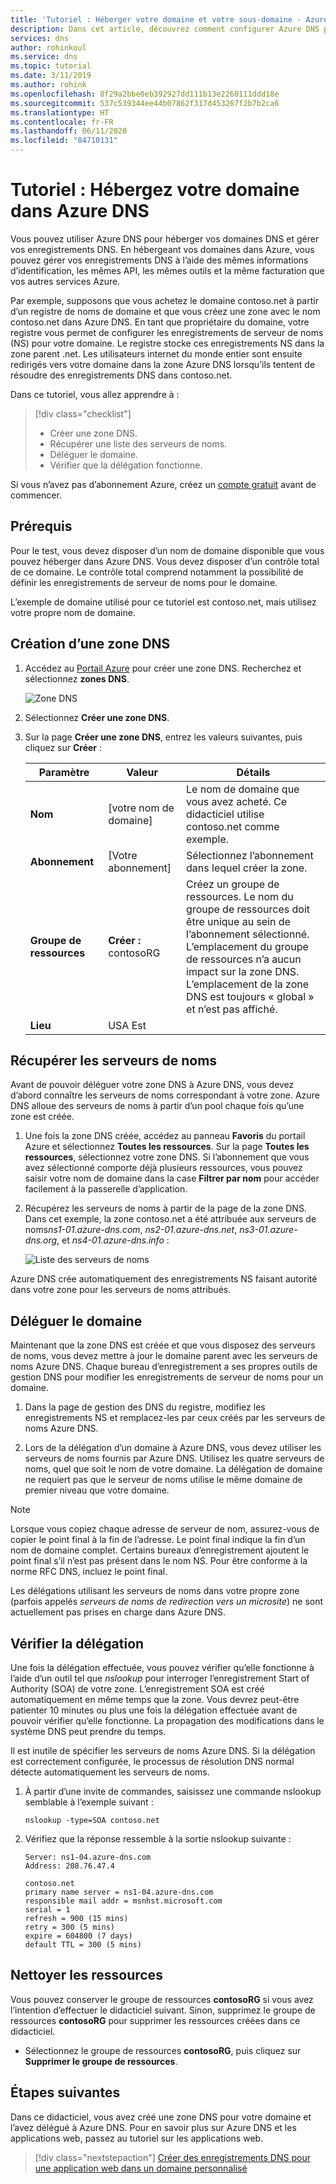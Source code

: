 ```yaml
---
title: 'Tutoriel : Héberger votre domaine et votre sous-domaine - Azure DNS'
description: Dans cet article, découvrez comment configurer Azure DNS pour héberger vos zones DNS.
services: dns
author: rohinkoul
ms.service: dns
ms.topic: tutorial
ms.date: 3/11/2019
ms.author: rohink
ms.openlocfilehash: 8f29a2bbe0eb392927dd111b13e2260111ddd18e
ms.sourcegitcommit: 537c539344ee44b07862f317d453267f2b7b2ca6
ms.translationtype: HT
ms.contentlocale: fr-FR
ms.lasthandoff: 06/11/2020
ms.locfileid: "84710131"
---
```

# <a name="tutorial-host-your-domain-in-azure-dns"></a>Tutoriel : Hébergez votre domaine dans Azure DNS

Vous pouvez utiliser Azure DNS pour héberger vos domaines DNS et gérer vos enregistrements DNS. En hébergeant vos domaines dans Azure, vous pouvez gérer vos enregistrements DNS à l’aide des mêmes informations d’identification, les mêmes API, les mêmes outils et la même facturation que vos autres services Azure.

Par exemple, supposons que vous achetez le domaine contoso.net à partir d’un registre de noms de domaine et que vous créez une zone avec le nom contoso.net dans Azure DNS. En tant que propriétaire du domaine, votre registre vous permet de configurer les enregistrements de serveur de noms (NS) pour votre domaine. Le registre stocke ces enregistrements NS dans la zone parent .net. Les utilisateurs internet du monde entier sont ensuite redirigés vers votre domaine dans la zone Azure DNS lorsqu’ils tentent de résoudre des enregistrements DNS dans contoso.net.


Dans ce tutoriel, vous allez apprendre à :

> [!div class="checklist"]
> * Créer une zone DNS.
> * Récupérer une liste des serveurs de noms.
> * Déléguer le domaine.
> * Vérifier que la délégation fonctionne.


Si vous n’avez pas d’abonnement Azure, créez un [compte gratuit](https://azure.microsoft.com/free/?WT.mc_id=A261C142F) avant de commencer.

## <a name="prerequisites"></a>Prérequis

Pour le test, vous devez disposer d’un nom de domaine disponible que vous pouvez héberger dans Azure DNS. Vous devez disposer d’un contrôle total de ce domaine. Le contrôle total comprend notamment la possibilité de définir les enregistrements de serveur de noms pour le domaine.

L’exemple de domaine utilisé pour ce tutoriel est contoso.net, mais utilisez votre propre nom de domaine.

## <a name="create-a-dns-zone"></a>Création d’une zone DNS

1. Accédez au [Portail Azure](https://portal.azure.com/) pour créer une zone DNS. Recherchez et sélectionnez **zones DNS**.

   ![Zone DNS](./media/dns-delegate-domain-azure-dns/openzone650.png)

1. Sélectionnez **Créer une zone DNS**.
1. Sur la page **Créer une zone DNS**, entrez les valeurs suivantes, puis cliquez sur **Créer** :

   | **Paramètre** | **Valeur** | **Détails** |
   |---|---|---|
   |**Nom**|[votre nom de domaine] |Le nom de domaine que vous avez acheté. Ce didacticiel utilise contoso.net comme exemple.|
   |**Abonnement**|[Votre abonnement]|Sélectionnez l’abonnement dans lequel créer la zone.|
   |**Groupe de ressources**|**Créer :** contosoRG|Créez un groupe de ressources. Le nom du groupe de ressources doit être unique au sein de l’abonnement sélectionné.<br>L’emplacement du groupe de ressources n’a aucun impact sur la zone DNS. L’emplacement de la zone DNS est toujours « global » et n’est pas affiché.|
   |**Lieu**|USA Est||

## <a name="retrieve-name-servers"></a>Récupérer les serveurs de noms

Avant de pouvoir déléguer votre zone DNS à Azure DNS, vous devez d’abord connaître les serveurs de noms correspondant à votre zone. Azure DNS alloue des serveurs de noms à partir d’un pool chaque fois qu’une zone est créée.

1. Une fois la zone DNS créée, accédez au panneau **Favoris** du portail Azure et sélectionnez **Toutes les ressources**. Sur la page **Toutes les ressources**, sélectionnez votre zone DNS. Si l’abonnement que vous avez sélectionné comporte déjà plusieurs ressources, vous pouvez saisir votre nom de domaine dans la case **Filtrer par nom** pour accéder facilement à la passerelle d’application. 

1. Récupérez les serveurs de noms à partir de la page de la zone DNS. Dans cet exemple, la zone contoso.net a été attribuée aux serveurs de noms*ns1-01.azure-dns.com*, *ns2-01.azure-dns.net*, *ns3-01.azure-dns.org*, et *ns4-01.azure-dns.info* :

   ![Liste des serveurs de noms](./media/dns-delegate-domain-azure-dns/viewzonens500.png)

Azure DNS crée automatiquement des enregistrements NS faisant autorité dans votre zone pour les serveurs de noms attribués.

## <a name="delegate-the-domain"></a>Déléguer le domaine

Maintenant que la zone DNS est créée et que vous disposez des serveurs de noms, vous devez mettre à jour le domaine parent avec les serveurs de noms Azure DNS. Chaque bureau d’enregistrement a ses propres outils de gestion DNS pour modifier les enregistrements de serveur de noms pour un domaine. 

1. Dans la page de gestion des DNS du registre, modifiez les enregistrements NS et remplacez-les par ceux créés par les serveurs de noms Azure DNS.

1. Lors de la délégation d’un domaine à Azure DNS, vous devez utiliser les serveurs de noms fournis par Azure DNS. Utilisez les quatre serveurs de noms, quel que soit le nom de votre domaine. La délégation de domaine ne requiert pas que le serveur de noms utilise le même domaine de premier niveau que votre domaine.

> [!NOTE]
> Lorsque vous copiez chaque adresse de serveur de nom, assurez-vous de copier le point final à la fin de l’adresse. Le point final indique la fin d’un nom de domaine complet. Certains bureaux d’enregistrement ajoutent le point final s’il n’est pas présent dans le nom NS. Pour être conforme à la norme RFC DNS, incluez le point final.

Les délégations utilisant les serveurs de noms dans votre propre zone (parfois appelés *serveurs de noms de redirection vers un microsite*) ne sont actuellement pas prises en charge dans Azure DNS.

## <a name="verify-the-delegation"></a>Vérifier la délégation

Une fois la délégation effectuée, vous pouvez vérifier qu’elle fonctionne à l’aide d’un outil tel que *nslookup* pour interroger l’enregistrement Start of Authority (SOA) de votre zone. L’enregistrement SOA est créé automatiquement en même temps que la zone. Vous devrez peut-être patienter 10 minutes ou plus une fois la délégation effectuée avant de pouvoir vérifier qu’elle fonctionne. La propagation des modifications dans le système DNS peut prendre du temps.

Il est inutile de spécifier les serveurs de noms Azure DNS. Si la délégation est correctement configurée, le processus de résolution DNS normal détecte automatiquement les serveurs de noms.

1. À partir d’une invite de commandes, saisissez une commande nslookup semblable à l’exemple suivant :

   ```
   nslookup -type=SOA contoso.net
   ```

1. Vérifiez que la réponse ressemble à la sortie nslookup suivante :

   ```
   Server: ns1-04.azure-dns.com
   Address: 208.76.47.4

   contoso.net
   primary name server = ns1-04.azure-dns.com
   responsible mail addr = msnhst.microsoft.com
   serial = 1
   refresh = 900 (15 mins)
   retry = 300 (5 mins)
   expire = 604800 (7 days)
   default TTL = 300 (5 mins)
   ```

## <a name="clean-up-resources"></a>Nettoyer les ressources

Vous pouvez conserver le groupe de ressources **contosoRG** si vous avez l’intention d’effectuer le didacticiel suivant. Sinon, supprimez le groupe de ressources **contosoRG** pour supprimer les ressources créées dans ce didacticiel.

- Sélectionnez le groupe de ressources **contosoRG**, puis cliquez sur **Supprimer le groupe de ressources**. 

## <a name="next-steps"></a>Étapes suivantes

Dans ce didacticiel, vous avez créé une zone DNS pour votre domaine et l’avez délégué à Azure DNS. Pour en savoir plus sur Azure DNS et les applications web, passez au tutoriel sur les applications web.

> [!div class="nextstepaction"]
> [Créer des enregistrements DNS pour une application web dans un domaine personnalisé](./dns-web-sites-custom-domain.md)
